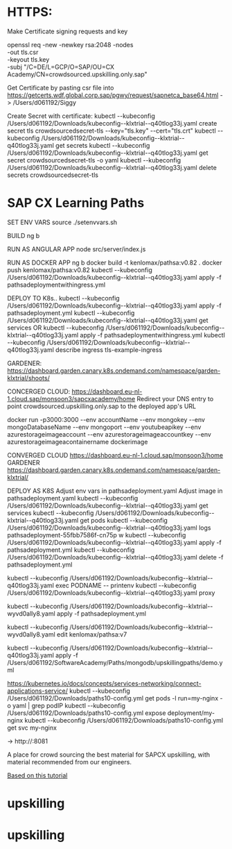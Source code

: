 HTTPS:
=====

Make Certificate signing requests and key

 openssl req -new -newkey rsa:2048 -nodes \
        -out tls.csr \
        -keyout tls.key \
        -subj "/C=DE/L=GCP/O=SAP/OU=CX Academy/CN=crowdsourced.upskilling.only.sap"

Get Certificate by pasting csr file into  https://getcerts.wdf.global.corp.sap/pgwy/request/sapnetca_base64.html
-> /Users/d061192/Siggy

Create Secret with certificate:
kubectl  --kubeconfig /Users/d061192/Downloads/kubeconfig--klxtrial--q40tlog33j.yaml create secret tls crowdsourcedsecret-tls --key="tls.key" --cert="tls.crt"
kubectl --kubeconfig /Users/d061192/Downloads/kubeconfig--klxtrial--q40tlog33j.yaml  get secrets 
kubectl --kubeconfig /Users/d061192/Downloads/kubeconfig--klxtrial--q40tlog33j.yaml get secret crowdsourcedsecret-tls -o yaml
kubectl --kubeconfig /Users/d061192/Downloads/kubeconfig--klxtrial--q40tlog33j.yaml delete secrets crowdsourcedsecret-tls




# SAP CX Learning Paths
SET ENV VARS
source ./setenvvars.sh

BUILD
ng b

RUN AS ANGULAR APP
node src/server/index.js

RUN AS DOCKER APP
ng b
docker build -t kenlomax/pathsa:v0.82 .
docker push kenlomax/pathsa:v0.82
kubectl --kubeconfig /Users/d061192/Downloads/kubeconfig--klxtrial--q40tlog33j.yaml  apply -f pathsadeploymentwithingress.yml

DEPLOY TO K8s..
kubectl --kubeconfig /Users/d061192/Downloads/kubeconfig--klxtrial--q40tlog33j.yaml  apply -f pathsadeployment.yml
kubectl --kubeconfig /Users/d061192/Downloads/kubeconfig--klxtrial--q40tlog33j.yaml  get services
OR
kubectl --kubeconfig /Users/d061192/Downloads/kubeconfig--klxtrial--q40tlog33j.yaml  apply -f pathsadeploymentwithingress.yml
kubectl  --kubeconfig /Users/d061192/Downloads/kubeconfig--klxtrial--q40tlog33j.yaml  describe ingress tls-example-ingress

GARDENER:
https://dashboard.garden.canary.k8s.ondemand.com/namespace/garden-klxtrial/shoots/

CONCERGED CLOUD:
https://dashboard.eu-nl-1.cloud.sap/monsoon3/sapcxacademy/home
Redirect your DNS entry to point crowdsourced.upskilling.only.sap to the deployed app's URL



docker run -p3000:3000 --env accountName --env  mongokey --env mongoDatabaseName --env mongoport --env youtubeapikey --env  azurestorageimageaccount --env azurestorageimageaccountkey --env azurestorageimageacontainername dockerimage

CONVERGED CLOUD
https://dashboard.eu-nl-1.cloud.sap/monsoon3/home
GARDENER
https://dashboard.garden.canary.k8s.ondemand.com/namespace/garden-klxtrial/

DEPLOY AS K8S
Adjust env vars in pathsadeployment.yaml
Adjust image in pathsadeployment.yaml
kubectl --kubeconfig  /Users/d061192/Downloads/kubeconfig--klxtrial--q40tlog33j.yaml  get services
kubectl --kubeconfig  /Users/d061192/Downloads/kubeconfig--klxtrial--q40tlog33j.yaml  get pods
kubectl --kubeconfig  /Users/d061192/Downloads/kubeconfig--klxtrial--q40tlog33j.yaml logs pathsadeployment-55fbb7586f-cn75p
w
kubectl --kubeconfig /Users/d061192/Downloads/kubeconfig--klxtrial--q40tlog33j.yaml  apply -f pathsadeployment.yml
kubectl --kubeconfig /Users/d061192/Downloads/kubeconfig--klxtrial--q40tlog33j.yaml  delete -f pathsadeployment.yml

kubectl --kubeconfig /Users/d061192/Downloads/kubeconfig--klxtrial--q40tlog33j.yaml exec PODNAME  -- printenv
kubectl --kubeconfig  /Users/d061192/Downloads/kubeconfig--klxtrial--q40tlog33j.yaml  proxy

kubectl --kubeconfig /Users/d061192/Downloads/kubeconfig--klxtrial--wyvd0ally8.yaml apply -f pathsadeployment.yml

kubectl --kubeconfig /Users/d061192/Downloads/kubeconfig--klxtrial--wyvd0ally8.yaml edit kenlomax/pathsa:v7

kubectl --kubeconfig /Users/d061192/Downloads/kubeconfig--klxtrial--q40tlog33j.yaml apply -f /Users/d061192/SoftwareAcademy/Paths/mongodb/upskillingpaths/demo.yml

https://kubernetes.io/docs/concepts/services-networking/connect-applications-service/
kubectl  --kubeconfig /Users/d061192/Downloads/paths10-config.yml get pods -l run=my-nginx -o yaml | grep podIP
kubectl --kubeconfig /Users/d061192/Downloads/paths10-config.yml expose deployment/my-nginx
kubectl  --kubeconfig /Users/d061192/Downloads/paths10-config.yml  get svc my-nginx

-> http://<loadbalancer>:8081

A place for crowd sourcing the best material for SAPCX upskilling, with material recommended from our engineers.

[Based on this tutorial](https://docs.microsoft.com/en-gb/azure/cosmos-db/tutorial-develop-mongodb-nodejs)


# upskilling
# upskilling
